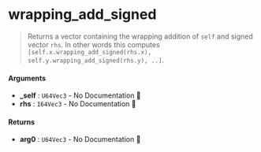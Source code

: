 # wrapping\_add\_signed

>  Returns a vector containing the wrapping addition of `self` and signed vector `rhs`.
>  In other words this computes `[self.x.wrapping_add_signed(rhs.x), self.y.wrapping_add_signed(rhs.y), ..]`.

#### Arguments

- **\_self** : `U64Vec3` \- No Documentation 🚧
- **rhs** : `I64Vec3` \- No Documentation 🚧

#### Returns

- **arg0** : `U64Vec3` \- No Documentation 🚧